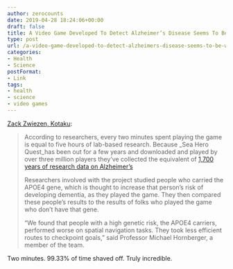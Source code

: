 ```yaml
---
author: zerocounts
date: 2019-04-28 18:24:06+00:00
draft: false
title: A Video Game Developed To Detect Alzheimer’s Disease Seems To Be Working
type: post
url: /a-video-game-developed-to-detect-alzheimers-disease-seems-to-be-working/
categories:
- Health
- Science
postFormat:
- Link
tags:
- health
- science
- video games
---
```


[Zack Zwiezen, Kotaku](https://kotaku.com/a-video-game-developed-to-detect-alzheimer-s-disease-se-1834331632?utm_source=kotaku_newsletter&utm_medium=email&utm_campaign=2019-04-28):

> According to researchers, every two minutes spent playing the game is equal to five hours of lab-based research. Because _Sea Hero Quest_has been out for a few years and downloaded and played by over three million players they’ve collected the equivalent of [1,700 years of research data on Alzheimer’s](https://www.eurekalert.org/pub_releases/2019-04/uoea-tmg042419.php)
>
> Researchers involved with the project studied people who carried the APOE4 gene, which is thought to increase that person’s risk of developing dementia, as they played the game. They then compared these people’s results to the results of folks who played the game who don’t have that gene.
>
> “We found that people with a high genetic risk, the APOE4 carriers, performed worse on spatial navigation tasks. They took less efficient routes to checkpoint goals,” said Professor Michael Hornberger, a member of the team.

Two minutes. 99.33% of time shaved off. Truly incredible.